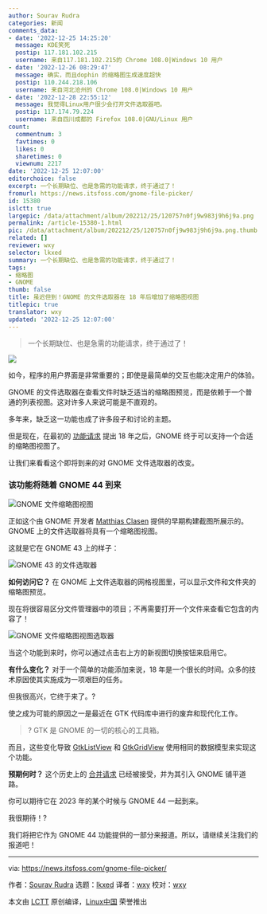 ```yaml
---
author: Sourav Rudra
categories: 新闻
comments_data:
- date: '2022-12-25 14:25:20'
  message: KDE笑死
  postip: 117.181.102.215
  username: 来自117.181.102.215的 Chrome 108.0|Windows 10 用户
- date: '2022-12-26 08:29:47'
  message: 确实，而且dophin 的缩略图生成速度超快
  postip: 110.244.218.106
  username: 来自河北沧州的 Chrome 108.0|Windows 10 用户
- date: '2022-12-28 22:55:12'
  message: 我觉得Linux用户很少会打开文件选取器吧。
  postip: 117.174.79.224
  username: 来自四川成都的 Firefox 108.0|GNU/Linux 用户
count:
  commentnum: 3
  favtimes: 0
  likes: 0
  sharetimes: 0
  viewnum: 2217
date: '2022-12-25 12:07:00'
editorchoice: false
excerpt: 一个长期缺位、也是急需的功能请求，终于通过了！
fromurl: https://news.itsfoss.com/gnome-file-picker/
id: 15380
islctt: true
largepic: /data/attachment/album/202212/25/120757n0fj9w983j9h6j9a.png
permalink: /article-15380-1.html
pic: /data/attachment/album/202212/25/120757n0fj9w983j9h6j9a.png.thumb.jpg
related: []
reviewer: wxy
selector: lkxed
summary: 一个长期缺位、也是急需的功能请求，终于通过了！
tags:
- 缩略图
- GNOME
thumb: false
title: 虽迟但到！GNOME 的文件选取器在 18 年后增加了缩略图视图
titlepic: true
translator: wxy
updated: '2022-12-25 12:07:00'
---
```



> 
> 一个长期缺位、也是急需的功能请求，终于通过了！
> 
> 
> 


![](/data/attachment/album/202212/25/120757n0fj9w983j9h6j9a.png)


如今，程序的用户界面是非常重要的；即使是最简单的交互也能决定用户的体验。


GNOME 的文件选取器在查看文件时缺乏适当的缩略图预览，而是依赖于一个普通的列表视图。这对许多人来说可能是不直观的。


多年来，缺乏这一功能也成了许多段子和讨论的主题。


但是现在，在最初的 [功能请求](https://bugzilla.gnome.org/show_bug.cgi?id=141154) 提出 18 年之后，GNOME 终于可以支持一个合适的缩略图视图了。


让我们来看看这个即将到来的对 GNOME 文件选取器的改变。


### 该功能将随着 GNOME 44 到来


![GNOME 文件缩略图视图](/data/attachment/album/202212/25/120758i13x1979vvdt1dpt.png)


正如这个由 GNOME 开发者 [Matthias Clasen](https://twitter.com/matthias_clasen) 提供的早期构建截图所展示的。GNOME 上的文件选取器将具有一个缩略图视图。


这就是它在 GNOME 43 上的样子：


![GNOME 43 的文件选取器](/data/attachment/album/202212/25/120758lo00trt2ettt05t0.png)


**如何访问它？** 在 GNOME 上文件选取器的网格视图里，可以显示文件和文件夹的缩略图预览。


现在将很容易区分文件管理器中的项目；不再需要打开一个文件来查看它包含的内容了！


![GNOME 文件缩略图视图选取器](/data/attachment/album/202212/25/120759gdybx4e9dkqkr8q4.png)


当这个功能到来时，你可以通过点击右上方的新视图切换按钮来启用它。


**有什么变化？** 对于一个简单的功能添加来说，18 年是一个很长的时间。众多的技术原因使其实施成为一项艰巨的任务。


但我很高兴，它终于来了。?


使之成为可能的原因之一是最近在 GTK 代码库中进行的废弃和现代化工作。



> 
> ? GTK 是 GNOME 的一切的核心的工具箱。
> 
> 
> 


而且，这些变化导致 [GtkListView](https://gitlab.gnome.org/GNOME/gtk/-/blob/main/gtk/gtklistview.c) 和 [GtkGridView](https://gitlab.gnome.org/GNOME/gtk/-/blob/main/gtk/gtkgridview.c) 使用相同的数据模型来实现这个功能。


**预期何时？** 这个历史上的 [合并请求](https://gitlab.gnome.org/GNOME/gtk/-/merge_requests/5163) 已经被接受，并为其引入 GNOME 铺平道路。


你可以期待它在 2023 年的某个时候与 GNOME 44 一起到来。


我很期待！?


我们将把它作为 GNOME 44 功能提供的一部分来报道。所以，请继续关注我们的报道吧！




---


via: <https://news.itsfoss.com/gnome-file-picker/>


作者：[Sourav Rudra](https://news.itsfoss.com/author/sourav/) 选题：[lkxed](https://github.com/lkxed) 译者：[wxy](https://github.com/wxy) 校对：[wxy](https://github.com/wxy)


本文由 [LCTT](https://github.com/LCTT/TranslateProject) 原创编译，[Linux中国](https://linux.cn/) 荣誉推出